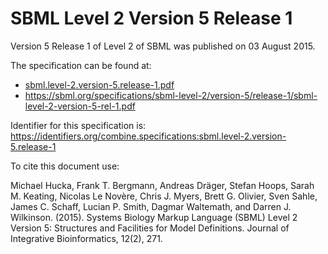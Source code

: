 # SBML Level 2 Version 5 Release 1
Version 5 Release 1 of Level 2 of SBML was published on 03 August 2015.

The specification can be found at:

* [sbml.level-2.version-5.release-1.pdf](https://raw.githubusercontent.com/combine-org/combine-specifications/main/specifications/files/sbml.level-2.version-3.release-2.pdf)
* https://sbml.org/specifications/sbml-level-2/version-5/release-1/sbml-level-2-version-5-rel-1.pdf

Identifier for this specification is: https://identifiers.org/combine.specifications:sbml.level-2.version-5.release-1

To cite this document use:

Michael Hucka, Frank T. Bergmann, Andreas Dräger, Stefan Hoops, Sarah M. Keating, Nicolas Le Novère, Chris J. Myers, Brett G. Olivier, Sven Sahle, James C. Schaff, Lucian P. Smith, Dagmar Waltemath, and Darren J. Wilkinson. (2015). Systems Biology Markup Language (SBML) Level 2 Version 5: Structures and Facilities for Model Definitions. Journal of Integrative Bioinformatics, 12(2), 271.